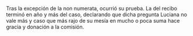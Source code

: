 Tras la excepción de la non numerata, ocurrió su prueba. La del recibo terminó en año y más del caso, declarando que dicha pregunta Luciana no vale más y caso que más rajo de su mesía en mucho o poca suma hace gracia y donación a la comisión.